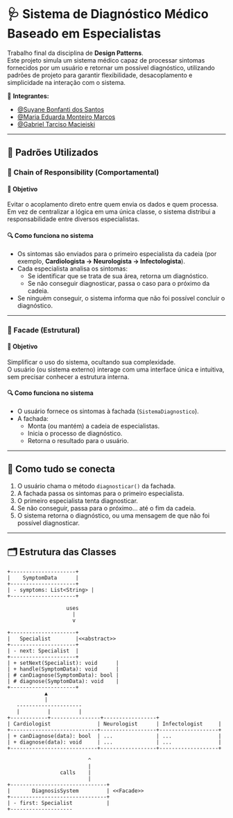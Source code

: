 # 🩺 Sistema de Diagnóstico Médico Baseado em Especialistas

Trabalho final da disciplina de **Design Patterns**.  
Este projeto simula um sistema médico capaz de processar sintomas fornecidos por um usuário e retornar um possível diagnóstico, utilizando padrões de projeto para garantir flexibilidade, desacoplamento e simplicidade na interação com o sistema.

👥 **Integrantes:**
- [@Suyane Bonfanti dos Santos](https://github.com/suyane924)
- [@Maria Eduarda Monteiro Marcos](https://github.com/Guna-ME) 
- [@Gabriel Tarciso Macieiski](https://github.com/GTM16) 

---

## 🧩 Padrões Utilizados

### 🧠 Chain of Responsibility (Comportamental)

#### 📌 Objetivo
Evitar o acoplamento direto entre quem envia os dados e quem processa. Em vez de centralizar a lógica em uma única classe, o sistema distribui a responsabilidade entre diversos especialistas.

#### 🔍 Como funciona no sistema
- Os sintomas são enviados para o primeiro especialista da cadeia (por exemplo, **Cardiologista → Neurologista → Infectologista**).
- Cada especialista analisa os sintomas:
  - Se identificar que se trata de sua área, retorna um diagnóstico.
  - Se não conseguir diagnosticar, passa o caso para o próximo da cadeia.
- Se ninguém conseguir, o sistema informa que não foi possível concluir o diagnóstico.

---

### 🧰 Facade (Estrutural)

#### 📌 Objetivo
Simplificar o uso do sistema, ocultando sua complexidade.  
O usuário (ou sistema externo) interage com uma interface única e intuitiva, sem precisar conhecer a estrutura interna.

#### 🔍 Como funciona no sistema
- O usuário fornece os sintomas à fachada (`SistemaDiagnostico`).
- A fachada:
  - Monta (ou mantém) a cadeia de especialistas.
  - Inicia o processo de diagnóstico.
  - Retorna o resultado para o usuário.

---

## 🔄 Como tudo se conecta

1. O usuário chama o método `diagnosticar()` da fachada.
2. A fachada passa os sintomas para o primeiro especialista.
3. O primeiro especialista tenta diagnosticar.
4. Se não conseguir, passa para o próximo… até o fim da cadeia.
5. O sistema retorna o diagnóstico, ou uma mensagem de que não foi possível diagnosticar.

---

## 🗂️ Estrutura das Classes

```plaintext
+---------------------+
|    SymptomData      |
+---------------------+
| - symptoms: List<String> |
+---------------------+

                   uses
                     |
                     v

+---------------------+
|   Specialist        |<<abstract>>
+---------------------+
| - next: Specialist  |
+---------------------+
| + setNext(Specialist): void      |
| + handle(SymptomData): void      |
| # canDiagnose(SymptomData): bool |
| # diagnose(SymptomData): void    |
+---------------------+
            ▲
            |
   ---------------------
   |         |         |
+------------+----------------+-----------------+
| Cardiologist               | Neurologist      | Infectologist     |
+----------------------------+------------------+-------------------+
| + canDiagnose(data): bool  | ...              | ...               |
| + diagnose(data): void     | ...              | ...               |
+----------------------------+------------------+-------------------+

                          ^
                          |
                 calls    |
                          |
+-------------------------------+
|       DiagnosisSystem         | <<Facade>>
+-------------------------------+
| - first: Specialist           |
+--------------------
